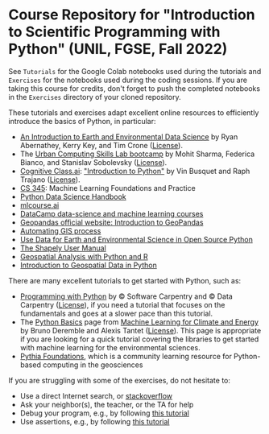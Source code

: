# Course Repository for "Introduction to Scientific Programming with Python" (UNIL, FGSE, Fall 2022)

See `Tutorials` for the Google Colab notebooks used during the tutorials and `Exercises` for the notebooks used during the coding sessions. If you are taking this course for credits, don't forget to push the completed notebooks in the `Exercises` directory of your cloned repository.

These tutorials and exercises adapt excellent online resources to efficiently introduce the basics of Python, in particular:   
     
- [An Introduction to Earth and Environmental Data Science](https://earth-env-data-science.github.io/intro.html) by Ryan Abernathey, Kerry Key, and Tim Crone ([License](https://creativecommons.org/licenses/by-sa/4.0/)).      
- The [Urban Computing Skills Lab bootcamp](https://github.com/Mohitsharma44/ucsl17) by Mohit Sharma, Federica Bianco, and Stanislav Sobolevsky ([License](https://github.com/Mohitsharma44/ucsl17/blob/master/LICENSE)).     
- [Cognitive Class.ai](https://cognitiveclass.ai/): ["Introduction to Python"](https://github.com/computationalcore/introduction-to-python) by Vin Busquet and Raph Trajano ([License](https://github.com/computationalcore/introduction-to-python/blob/master/LICENSE)).         
- [CS 345](https://www.online.colostate.edu/courses/CS/CS345.dot): Machine Learning Foundations and Practice       
- [Python Data Science Handbook](https://www.oreilly.com/library/view/python-data-science/9781491912126/)       
- [mlcourse.ai](https://mlcourse.ai/book/topic02/topic02_additional_seaborn_matplotlib_plotly.html)      
- [DataCamp data-science and machine learning courses](https://github.com/ozlerhakan/datacamp)       
- [Geopandas official website: Introduction to GeoPandas](https://geopandas.org/en/stable/getting_started/introduction.html)   
- [Automating GIS process](https://autogis-site.readthedocs.io/en/latest/notebooks/L2/01-geopandas-basics.html)    
- [Use Data for Earth and Environmental Science in Open Source Python](https://www.earthdatascience.org/courses/use-data-open-source-python/)
- [The Shapely User Manual](https://shapely.readthedocs.io/en/stable/manual.html)
- [Geospatial Analysis with Python and R](https://kodu.ut.ee/~kmoch/geopython2020/index.html)
- [Introduction to Geospatial Data in Python](https://www.datacamp.com/tutorial/geospatial-data-python)

There are many excellent tutorials to get started with Python, such as:     
      
- [Programming with Python](https://swcarpentry.github.io/python-novice-inflammation/) by © Software Carpentry and © Data Carpentry ([License](https://creativecommons.org/licenses/by/4.0/)), if you need a tutorial that focuses on the fundamentals and goes at a slower pace than this tutorial.
- The [Python Basics](https://energy4climate.pages.in2p3.fr/public/education/machine_learning_for_climate_and_energy/notebooks/1_tutorial_introduction.html) page from [Machine Learning for Climate and Energy](https://energy4climate.pages.in2p3.fr/public/education/machine_learning_for_climate_and_energy/chapters/frontmatter.html) by Bruno Deremble and Alexis Tantet ([License](https://creativecommons.org/licenses/by-sa/4.0/)). This page is appropriate if you are looking for a quick tutorial covering the libraries to get started with machine learning for the environmental sciences.   
- [Pythia Foundations](https://foundations.projectpythia.org/landing-page.html), which is a community learning resource for Python-based computing in the geosciences     

If you are struggling with some of the exercises, do not hesitate to:     
    
- Use a direct Internet search, or [stackoverflow](https://stackoverflow.com/)
- Ask your neighbor(s), the teacher, or the TA for help
- Debug your program, e.g., by following [this tutorial](https://swcarpentry.github.io/python-novice-inflammation/11-debugging/index.html)
- Use assertions, e.g., by following [this tutorial](https://swcarpentry.github.io/python-novice-inflammation/10-defensive/index.html)
